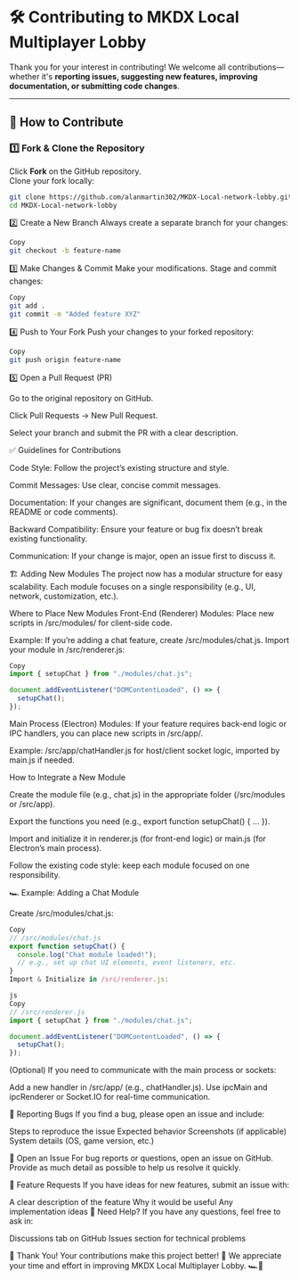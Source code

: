 # 🛠️ Contributing to MKDX Local Multiplayer Lobby

Thank you for your interest in contributing! We welcome all contributions—whether it's **reporting issues, suggesting new features, improving documentation, or submitting code changes**.

---

## 🔧 How to Contribute

### 1️⃣ Fork & Clone the Repository
Click **Fork** on the GitHub repository.  
Clone your fork locally:

```sh
git clone https://github.com/alanmartin302/MKDX-Local-network-lobby.git
cd MKDX-Local-network-lobby
```
2️⃣ Create a New Branch
Always create a separate branch for your changes:

```sh
Copy
git checkout -b feature-name
```
3️⃣ Make Changes & Commit
Make your modifications.
Stage and commit changes:

```sh
Copy
git add .
git commit -m "Added feature XYZ"
```
4️⃣ Push to Your Fork
Push your changes to your forked repository:

```sh
Copy
git push origin feature-name
```
5️⃣ Open a Pull Request (PR)

Go to the original repository on GitHub.

Click Pull Requests → New Pull Request.

Select your branch and submit the PR with a clear description.

✅ Guidelines for Contributions

Code Style: Follow the project’s existing structure and style.

Commit Messages: Use clear, concise commit messages.

Documentation: If your changes are significant, document them (e.g., in the README or code comments).

Backward Compatibility: Ensure your feature or bug fix doesn’t break existing functionality.

Communication: If your change is major, open an issue first to discuss it.

🏗 Adding New Modules
The project now has a modular structure for easy scalability. Each module focuses on a single responsibility (e.g., UI, network, customization, etc.).

Where to Place New Modules
Front-End (Renderer) Modules: Place new scripts in /src/modules/ for client-side code.

Example: If you’re adding a chat feature, create /src/modules/chat.js.
Import your module in /src/renderer.js:
```js
Copy
import { setupChat } from "./modules/chat.js";

document.addEventListener("DOMContentLoaded", () => {
  setupChat();
});
```
Main Process (Electron) Modules: If your feature requires back-end logic or IPC handlers, you can place new scripts in /src/app/.

Example: /src/app/chatHandler.js for host/client socket logic, imported by main.js if needed.

How to Integrate a New Module

Create the module file (e.g., chat.js) in the appropriate folder (/src/modules or /src/app).

Export the functions you need (e.g., export function setupChat() { ... }).

Import and initialize it in renderer.js (for front-end logic) or main.js (for Electron’s main process).

Follow the existing code style: keep each module focused on one responsibility.

🏎 Example: Adding a Chat Module

Create /src/modules/chat.js:

```js
Copy
// /src/modules/chat.js
export function setupChat() {
  console.log("Chat module loaded!");
  // e.g., set up chat UI elements, event listeners, etc.
}
Import & Initialize in /src/renderer.js:

js
Copy
// /src/renderer.js
import { setupChat } from "./modules/chat.js";

document.addEventListener("DOMContentLoaded", () => {
  setupChat();
});
```
(Optional) If you need to communicate with the main process or sockets:

Add a new handler in /src/app/ (e.g., chatHandler.js).
Use ipcMain and ipcRenderer or Socket.IO for real-time communication.

🐞 Reporting Bugs
If you find a bug, please open an issue and include:

Steps to reproduce the issue
Expected behavior
Screenshots (if applicable)
System details (OS, game version, etc.)

📩 Open an Issue
For bug reports or questions, open an issue on GitHub. Provide as much detail as possible to help us resolve it quickly.

🎯 Feature Requests
If you have ideas for new features, submit an issue with:

A clear description of the feature
Why it would be useful
Any implementation ideas
💬 Need Help?
If you have any questions, feel free to ask in:

Discussions tab on GitHub
Issues section for technical problems

🎉 Thank You!
Your contributions make this project better! 🚀
We appreciate your time and effort in improving MKDX Local Multiplayer Lobby. 🏎️💨
